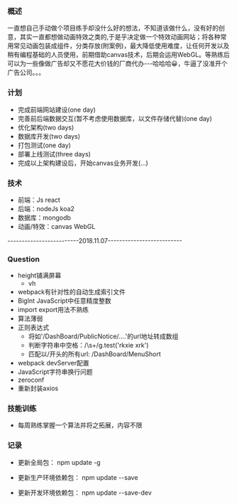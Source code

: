 ### 概述
一直想自己手动做个项目练手却没什么好的想法，不知道该做什么，没有好的创意，其实一直都想做动画特效之类的,于是乎决定做一个特效动画网站；将各种常用常见动画包装成组件，分类存放(附案例)，最大降低使用难度，让任何开发以及稍有编程基础的人员使用，前期借助canvas技术，后期会运用WebGL。等熟练后可以为一些像做广告却又不愿花大价钱的厂商代办---哈哈哈😀，牛逼了没准开个广告公司。。。

### 计划
- 完成前端网站建设(one day)
- 完善前后端数据交互(暂不考虑使用数据库，以文件存储代替)(one day)
- 优化架构(two days)
- 数据库开发(two days)
- 打包测试(one day)
- 部署上线测试(three days)
- 完成以上架构建设后，开始canvas业务开发(...)

### 技术
- 前端：Js react
- 后端：nodeJs koa2
- 数据库：mongodb
- 动画/特效：canvas WebGL

-------------------------2018.11.07--------------------------

### Question
- height铺满屏幕
    - vh
- webpack有针对性的自动生成索引文件
- BigInt JavaScript中任意精度整数
- import export用法不熟练
- 算法薄弱
- 正则表达式
    - 将如'/DashBoard/PublicNotice/....'的url地址转成数组
    - 判断字符串中空格：/\s+/g.test('rkxie xrk')
    - 匹配以/开头的所有url: /DashBoard/MenuShort
- webpack devServer配置
- JavaScript字符串换行问题
- zeroconf
- 重新封装axios

### 技能训练
- 每周熟练掌握一个算法并将之拓展，内容不限

### 记录
- 更新全局包：
npm update <name> -g

- 更新生产环境依赖包：
npm update <name> --save

- 更新开发环境依赖包：
npm update <name> --save-dev
